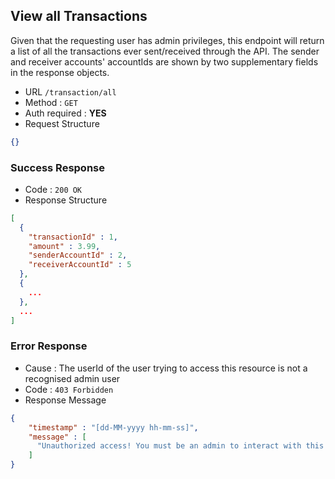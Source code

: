 ## View all Transactions

Given that the requesting user has admin privileges, this endpoint will return a list of
all the transactions ever sent/received through the API. The sender and receiver accounts' accountIds 
are shown by two supplementary fields in the response objects.

* URL `/transaction/all`
* Method : `GET`
* Auth required : **YES**
* Request Structure
```json
{}
```

### Success Response

* Code : `200 OK`
* Response Structure

```json
[
  {
    "transactionId" : 1,
    "amount" : 3.99,
    "senderAccountId" : 2, 
    "receiverAccountId" : 5
  },
  {
    ...
  }, 
  ...
]
```

### Error Response

* Cause : The userId of the user trying to access this resource is not a recognised admin user
* Code : `403 Forbidden`
* Response Message
```json
{
    "timestamp" : "[dd-MM-yyyy hh-mm-ss]",
    "message" : [
      "Unauthorized access! You must be an admin to interact with this resource"
    ]
}
```